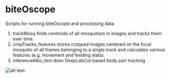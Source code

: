 # biteOscope
Scripts for running biteOscope and processing data. 

1. trackMosq finds centroids of all mosquitoes in images and tracks them over time. 
2. cropTracks_features stores cropped images centered on the focal mosquito of all frames belonging to a single track and calculates various features (e.g. movement and feeding stats).
3. inferenceAlbo_test does DeepLabCut based body part tracking

![alt text](/playground/coluzziiTrack01.png "Tracking image")
